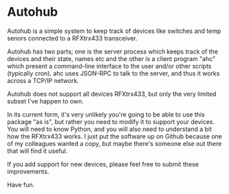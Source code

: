 Autohub
=======

Autohub is a simple system to keep track of devices like switches and
temp senors connected to a RFXtrx433 transceiver.

Autohub has two parts; one is the server process which keeps track of
the devices and their state, names etc and the other is a client
program "ahc" which present a command-line interface to the user
and/or other scripts (typically cron). ahc uses JSON-RPC to talk to
the server, and thus it works across a TCP/IP network.

Autohub does not support all devices RFXtrx433, but only the very limited
subset I've happen to own.

In its current form, it's very unlikely you're going to be able to use
this package "as is", but rather you need to modify it to support your
devices. You will need to know Python, and you will also need to
understand a bit how the RFXtrx433 works. I just put the software up
on Github because one of my colleagues wanted a copy, but maybe there's
someone else out there that will find it useful.

If you add support for new devices, please feel free to submit these
improvements.

Have fun.

